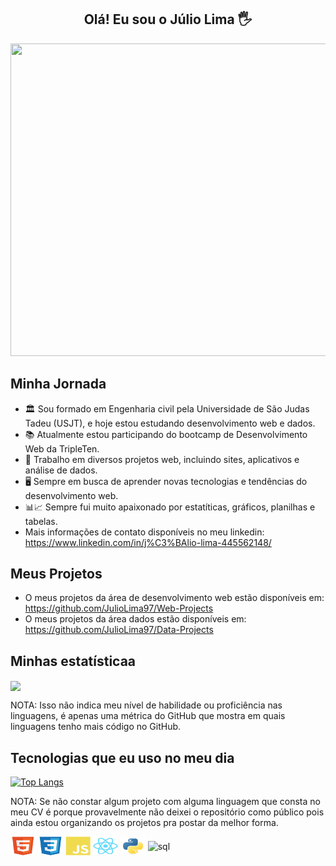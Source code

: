 <h2 align="center">Olá! Eu sou o Júlio Lima 🖐️</h2>
<div align="center">
<img height="500" width="900" src="https://user-images.githubusercontent.com/74038190/212749447-bfb7e725-6987-49d9-ae85-2015e3e7cc41.gif" />
</div>


## Minha Jornada
- 🏛️ Sou formado em Engenharia civil pela Universidade de São Judas Tadeu (USJT), e hoje estou estudando desenvolvimento web e dados.
- 📚 Atualmente estou participando do bootcamp de Desenvolvimento Web da TripleTen.
- 💼 Trabalho em diversos projetos web, incluindo sites, aplicativos e análise de dados.
- 🖥️ Sempre em busca de aprender novas tecnologias e tendências do desenvolvimento web.
- 📊📈 Sempre fui muito apaixonado por estatíticas, gráficos, planilhas e tabelas.
- Mais informações de contato disponíveis no meu linkedin: https://www.linkedin.com/in/j%C3%BAlio-lima-445562148/

## Meus Projetos
- O meus projetos da área de desenvolvimento web estão disponíveis em: https://github.com/JulioLima97/Web-Projects
- O meus projetos da área dados estão disponíveis em: https://github.com/JulioLima97/Data-Projects

## Minhas estatísticaa
<a href="https://github.com/JulioLima97/github-readme-stats">
  <img height=200 align="center" src="https://github-readme-stats.vercel.app/api?username=JulioLima97&show_icons=true&theme=tokyonight" />
</a>

NOTA: Isso não indica meu nível de habilidade ou proficiência nas linguagens, é apenas uma métrica do GitHub que mostra em quais linguagens tenho mais código no GitHub.

## Tecnologias que eu uso no meu dia
[![Top Langs](https://github-readme-stats.vercel.app/api/top-langs/?username=JulioLima97&layout=donut-vertical&theme=tokyonight)](https://github.com/JulioLima97/github-readme-stats)

NOTA: Se não constar algum projeto com alguma linguagem que consta no meu CV é porque provavelmente não deixei o repositório como público pois ainda estou organizando os projetos pra postar da melhor forma.
  

<div style="display: inline_block">
  <img align="center" alt="html5" height="30" width="40" src="https://raw.githubusercontent.com/devicons/devicon/master/icons/html5/html5-original.svg" />
  <img align="center" alt="css" height="30" width="40" src="https://raw.githubusercontent.com/devicons/devicon/master/icons/css3/css3-original.svg" />
  <img align="center" alt="js" height="30" width="40" src="https://raw.githubusercontent.com/devicons/devicon/master/icons/javascript/javascript-plain.svg" />
  <img align="center" alt="react" height="30" width="40" src="https://raw.githubusercontent.com/devicons/devicon/master/icons/react/react-original.svg" />
  <img align="center" alt="python" height="30" width="40" src="https://raw.githubusercontent.com/devicons/devicon/master/icons/python/python-original.svg" />
  <img align="center" alt="sql" height="30" width="40" src="https://optim.tildacdn.one/tild6238-3035-4335-a333-306335373139/-/resize/824x/-/format/webp/IMG_3349.jpg" />
</div>

